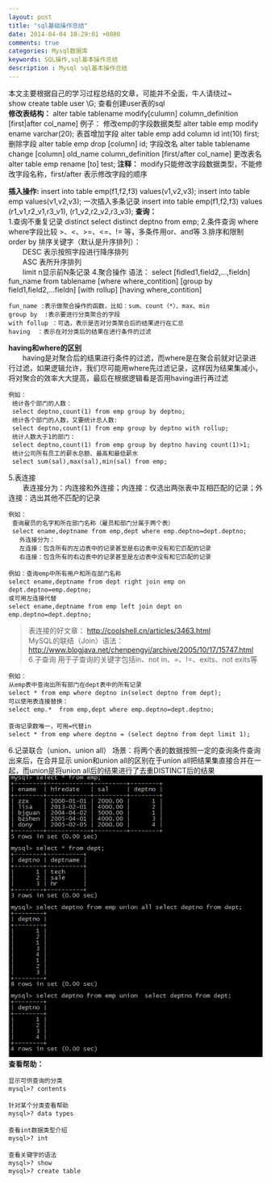 ```yaml
---
layout: post
title: "sql基础操作总结"
date: 2014-04-04 10:29:01 +0800
comments: true
categories: Mysql数据库
keywords: SQL操作,sql基本操作总结
description : Mysql sql基本操作总结
---
```

本文主要根据自己的学习过程总结的文章，可能并不全面，牛人请绕过~<br>
show create table user \G;      查看创建user表的sql<br>
**修改表结构：**
    alter  table tablename modify[culumn] column_definition [first|after col_name]
    例子：
    修改emp的字段数据类型
    alter table  emp modify ename varchar(20);
    表首增加字段
    alter table emp add column id int(10) first;
    删除字段
    alter table emp drop [column]  id;
    字段改名 
    alter table tablename change [column] old_name column_definition [first/after col_name]
    更改表名
    alter table emp rename [to] test;
**注释：** modify只能修改字段数据类型，不能修改字段名称，first/after 表示修改字段的顺序
<!--more-->
**插入操作:**
    insert into table emp(f1,f2,f3) values(v1,v2,v3);
    insert into table  emp values(v1,v2,v3);
    一次插入多条记录
    insert into table emp(f1,f2,f3)
    values
    (r1_v1,r2_v1,r3_v1),
    (r1_v2,r2_v2,r3_v3);
**查询：**<br>
1.查询不重复记录 distinct
    select distinct deptno from emp;
2.条件查询 where  
where字段比较 \>、<、>=、<=、!= 等，多条件用or、and等
3.排序和限制 order by 
排序关键字（默认是升序排列）：<br>
&emsp;&emsp;DESC 表示按照字段进行降序排列<br>
&emsp;&emsp;ASC   表所升序排列<br>
&emsp;&emsp;limit  n显示前N条记录
4.聚合操作
    语法： select [fidled1,field2,...,fieldn] fun_name
    from  tablename
    [where where_contition]
    [group by  field1,field2,...fieldn]
    [with rollup]
    [having where_contition]

    fun_name :表示做聚合操作的函数，比如：sum、count（*）、max、min
    group by  :表示要进行分类聚合的字段
    with follup ：可选，表示是否对分类聚合后的结果进行在汇总
    having  ：表示在对分类后的结果在进行条件的过滤
**having和where的区别**<br>
&emsp;&emsp;having是对聚合后的结果进行条件的过滤，而where是在聚合前就对记录进行过滤，如果逻辑允许，我们尽可能用where先过滤记录，这样因为结果集减小，将对聚合的效率大大提高，最后在根据逻辑看是否用having进行再过滤

    例如：
     统计各个部门的人数：
     select deptno,count(1) from emp group by deptno;
     统计各个部门的人数，又要统计总人数:
     select deptno,count(1) from emp group by deptno with rollup;
     统计人数大于1的部门：
     select deptno,count(1) from emp group by deptno having count(1)>1;
     统计公司所有员工的薪水总额、最高和最低薪水
     select sum(sal),max(sal),min(sal) from emp;
5.表连接<br>
&emsp;&emsp;表连接分为：内连接和外连接；内连接：仅选出两张表中互相匹配的记录；外连接：选出其他不匹配的记录

    例如：
     查询雇员的名字和所在部门名称（雇员和部门分属于两个表）
     select ename,deptname from emp,dept where emp.deptno=dept.deptno;
       外连接分为： 
       左连接：包含所有的左边表中的记录甚至是右边表中没有和它匹配的记录
       右连接：包含所有的右边表中的记录甚至是左边表中没有和它匹配的记录
    
    例如：查询emp中所有用户和所在部门名称
    select ename,deptname from dept right join emp on dept.deptno=emp.deptno;
    或可用左连接代替
    select ename,deptname from emp left join dept on emp.deptno=dept.deptno;

>表连接的好文章：
http://coolshell.cn/articles/3463.html<br>
>MySQL的联结（Join）语法：
http://www.blogjava.net/chenpengyi/archive/2005/10/17/15747.html<br>
6.子查询
用于子查询的关键字包括in、not in、=、!=、exits、not exits等

    例如：
    从emp表中查询出所有部门在dept表中的所有记录
    select * from emp where deptno in(select deptno from dept);
    可以使用表连接替换：
    select emp.*  from emp,dept where emp.deptno=dept.deptno;
    
    查询记录数唯一，可用=代替in
    select * from emp where deptno = (select deptno from dept limit 1);
    
6.记录联合（union、union all）
场景：将两个表的数据按照一定的查询条件查询出来后，在合并显示
union和union all的区别在于union all把结果集直接合并在一起，而union是将union all后的结果进行了去重DISTINCT后的结果
![](/images/mysql/unionall.png)<br>
**查看帮助：**
    
    显示可供查询的分类
    mysql>? contents
    
    针对某个分类查看帮助
    mysql>? data types
    
    查看int数据类型介绍
    mysql>? int
    
    查看关键字的语法
    mysql>? show
    mysql>? create table

